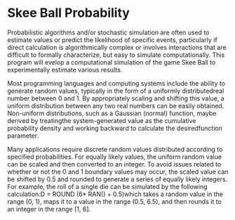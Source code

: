 # Skee Ball Probability
Probabilistic algorithms and/or stochastic simulation are often used to estimate values or predict the likelihood of specific events, particularly if direct calculation is algorithmically complex or involves interactions that are difficult to formally characterize, but easy to simulate computationally. This program will evelop a computational simulation of the game Skee Ball to experimentally estimate various results. 

Most programming languages and computing systems include the ability to generate random values, typically in the form of a uniformly distributedreal number between 0 and 1.  By appropriately scaling and shifting this value, a uniform distribution between any two real numbers can be easily obtained.  Non-uniform distributions, such as a Gaussian (normal) function, maybe derived by treatingthe system-generated value as the cumulative probability density and working backward to calculate the desiredfunction parameter.

Many applications require discrete random values distributed according to specified probabilities.  For equally likely values, the uniform random value can be scaled and then converted to an integer.  To avoid issues related to whether or not the 0 and 1 boundary values may occur, the scaled value can be shifted by 0.5 and rounded to generate a series of equally likely integers.  For example, the roll of a single die can be simulated by the following calculation:D  =  ROUND (6* RAN() + 0.5)which takes a random value in the range (0, 1), maps it to a value in the range (0.5, 6.5), and then rounds it to an integer in the range [1, 6].
